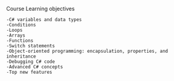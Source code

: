 Course Learning objectives

    -C# variables and data types
    -Conditions
    -Loops
    -Arrays
    -Functions
    -Switch statements
    -Object-oriented programming: encapsulation, properties, and inheritance
    -Debugging C# code
    -Advanced C# concepts
    -Top new features
